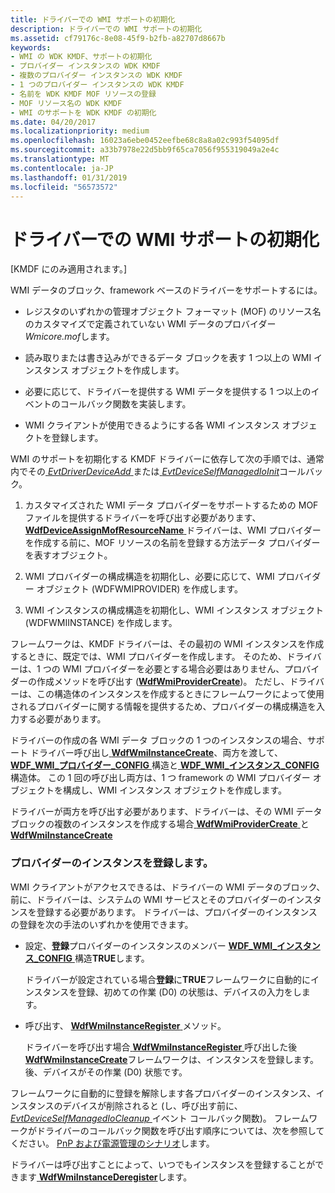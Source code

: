 ```yaml
---
title: ドライバーでの WMI サポートの初期化
description: ドライバーでの WMI サポートの初期化
ms.assetid: cf79176c-8e08-45f9-b2fb-a82707d8667b
keywords:
- WMI の WDK KMDF、サポートの初期化
- プロバイダー インスタンスの WDK KMDF
- 複数のプロバイダー インスタンスの WDK KMDF
- 1 つのプロバイダー インスタンスの WDK KMDF
- 名前を WDK KMDF MOF リソースの登録
- MOF リソース名の WDK KMDF
- WMI のサポートを WDK KMDF の初期化
ms.date: 04/20/2017
ms.localizationpriority: medium
ms.openlocfilehash: 16023a6ebe0452eefbe68c8a8a02c993f54095df
ms.sourcegitcommit: a33b7978e22d5bb9f65ca7056f955319049a2e4c
ms.translationtype: MT
ms.contentlocale: ja-JP
ms.lasthandoff: 01/31/2019
ms.locfileid: "56573572"
---
```

# <a name="initializing-wmi-support-in-your-driver"></a>ドライバーでの WMI サポートの初期化


\[KMDF にのみ適用されます。\]

WMI データのブロック、framework ベースのドライバーをサポートするには。

-   レジスタのいずれかの管理オブジェクト フォーマット (MOF) のリソース名のカスタマイズで定義されていない WMI データのプロバイダー *Wmicore.mof*します。

-   読み取りまたは書き込みができるデータ ブロックを表す 1 つ以上の WMI インスタンス オブジェクトを作成します。

-   必要に応じて、ドライバーを提供する WMI データを提供する 1 つ以上のイベントのコールバック関数を実装します。

-   WMI クライアントが使用できるようにする各 WMI インスタンス オブジェクトを登録します。

WMI のサポートを初期化する KMDF ドライバーに依存して次の手順では、通常内でその[ *EvtDriverDeviceAdd* ](https://msdn.microsoft.com/library/windows/hardware/ff541693)または[ *EvtDeviceSelfManagedIoInit*](https://msdn.microsoft.com/library/windows/hardware/ff540902)コールバック。

1.  カスタマイズされた WMI データ プロバイダーをサポートするための MOF ファイルを提供するドライバーを呼び出す必要があります、 [ **WdfDeviceAssignMofResourceName** ](https://msdn.microsoft.com/library/windows/hardware/ff545897)ドライバーは、WMI プロバイダーを作成する前に、MOF リソースの名前を登録する方法データ プロバイダーを表すオブジェクト。

2.  WMI プロバイダーの構成構造を初期化し、必要に応じて、WMI プロバイダー オブジェクト (WDFWMIPROVIDER) を作成します。
3.  WMI インスタンスの構成構造を初期化し、WMI インスタンス オブジェクト (WDFWMIINSTANCE) を作成します。

フレームワークは、KMDF ドライバーは、その最初の WMI インスタンスを作成するときに、既定では、WMI プロバイダーを作成します。 そのため、ドライバーは、1 つの WMI プロバイダーを必要とする場合必要はありません、プロバイダーの作成メソッドを呼び出す ([**WdfWmiProviderCreate**](https://msdn.microsoft.com/library/windows/hardware/ff551193))。 ただし、ドライバーは、この構造体のインスタンスを作成するときにフレームワークによって使用されるプロバイダーに関する情報を提供するため、プロバイダーの構成構造を入力する必要があります。

ドライバーの作成の各 WMI データ ブロックの 1 つのインスタンスの場合、サポート ドライバー呼び出し[ **WdfWmiInstanceCreate**](https://msdn.microsoft.com/library/windows/hardware/ff551178)、両方を渡して、 [ **WDF\_WMI\_プロバイダー\_CONFIG** ](https://msdn.microsoft.com/library/windows/hardware/ff553067)構造と[ **WDF\_WMI\_インスタンス\_CONFIG** ](https://msdn.microsoft.com/library/windows/hardware/ff553058)構造体。 この 1 回の呼び出し両方は、1 つ framework の WMI プロバイダー オブジェクトを構成し、WMI インスタンス オブジェクトを作成します。

ドライバーが両方を呼び出す必要があります、ドライバーは、その WMI データ ブロックの複数のインスタンスを作成する場合[ **WdfWmiProviderCreate** ](https://msdn.microsoft.com/library/windows/hardware/ff551193)と[ **WdfWmiInstanceCreate**](https://msdn.microsoft.com/library/windows/hardware/ff551178)

### <a href="" id="registering-provider-instances"></a> プロバイダーのインスタンスを登録します。

WMI クライアントがアクセスできるは、ドライバーの WMI データのブロック、前に、ドライバーは、システムの WMI サービスとそのプロバイダーのインスタンスを登録する必要があります。 ドライバーは、プロバイダーのインスタンスの登録を次の手法のいずれかを使用できます。

-   設定、**登録**プロバイダーのインスタンスのメンバー [ **WDF\_WMI\_インスタンス\_CONFIG** ](https://msdn.microsoft.com/library/windows/hardware/ff553058) 構造**TRUE**します。

    ドライバーが設定されている場合**登録**に**TRUE**フレームワークに自動的にインスタンスを登録、初めての作業 (D0) の状態は、デバイスの入力をします。

-   呼び出す、 [ **WdfWmiInstanceRegister** ](https://msdn.microsoft.com/library/windows/hardware/ff551190)メソッド。

    ドライバーを呼び出す場合[ **WdfWmiInstanceRegister** ](https://msdn.microsoft.com/library/windows/hardware/ff551190)呼び出した後[ **WdfWmiInstanceCreate**](https://msdn.microsoft.com/library/windows/hardware/ff551178)フレームワークは、インスタンスを登録します。後、デバイスがその作業 (D0) 状態です。

フレームワークに自動的に登録を解除します各プロバイダーのインスタンス、インスタンスのデバイスが削除されると (し、呼び出す前に、 [ *EvtDeviceSelfManagedIoCleanup* ](https://msdn.microsoft.com/library/windows/hardware/ff540898)イベント コールバック関数)。 フレームワークがドライバーのコールバック関数を呼び出す順序については、次を参照してください。 [PnP および電源管理のシナリオ](pnp-and-power-management-scenarios.md)します。

ドライバーは呼び出すことによって、いつでもインスタンスを登録することができます[ **WdfWmiInstanceDeregister**](https://msdn.microsoft.com/library/windows/hardware/ff551179)します。

 

 





